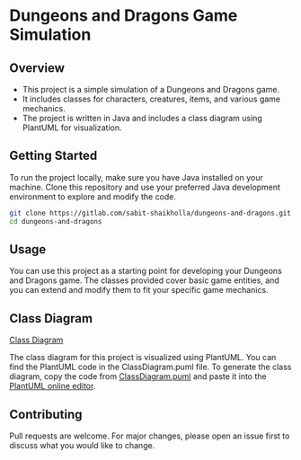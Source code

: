 # Dungeons and Dragons Game Simulation

## Overview
- This project is a simple simulation of a Dungeons and Dragons game. 
- It includes classes for characters, creatures, items, and various game mechanics. 
- The project is written in Java and includes a class diagram using PlantUML for visualization.

## Getting Started
To run the project locally, make sure you have Java installed on your machine. Clone this repository and use your preferred Java development environment to explore and modify the code.

```bash
git clone https://gitlab.com/sabit-shaikholla/dungeons-and-dragons.git
cd dungeons-and-dragons
```
## Usage
You can use this project as a starting point for developing your Dungeons and Dragons game. The classes provided cover basic game entities, and you can extend and modify them to fit your specific game mechanics.

## Class Diagram
[Class Diagram](src/main/java/adr/ClassDiagram.md)

The class diagram for this project is visualized using PlantUML. You can find the PlantUML code in the ClassDiagram.puml file. To generate the class diagram, copy the code from [ClassDiagram.puml](src/main/java/adr/ClassDiagram.puml) and paste it into the [PlantUML online editor](https://plantuml.com/).

## Contributing
Pull requests are welcome. For major changes, please open an issue first to discuss what you would like to change.
